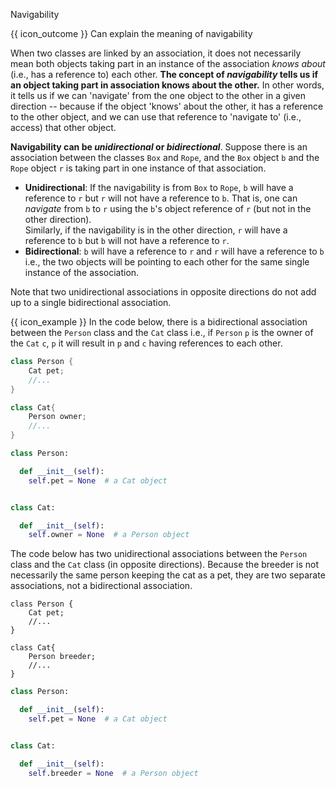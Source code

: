 <span id="title">Navigability</span>

<span id="prereqs"></span>

<span id="outcomes">{{ icon_outcome }} Can explain the meaning of navigability</span>

<div id="body">

When two classes are linked by an association, it does not necessarily mean both objects taking part in an instance of the association _knows about_ (i.e., has a reference to) each other. **The concept of _navigability_ tells us if an object taking part in association knows about the other.** In other words, it tells us if we can 'navigate' from the one object to the other in a given direction -- because if the object 'knows' about the other, it has a reference to the other object, and we can use that reference to 'navigate to' (i.e., access) that other object.

**Navigability can be _unidirectional_ or _bidirectional_**. Suppose there is an association between the classes `Box` and `Rope`, and the `Box` object `b` and the `Rope` object `r` is taking part in one instance of that association.
* **Unidirectional**: If the navigability is from `Box` to `Rope`, `b` will have a reference to `r` but `r` will not have a reference to `b`. That is, one can _navigate_ from `b` to `r` using the `b`'s object reference of `r` (but not in the other direction).<br>
  Similarly, if the navigability is in the other direction, `r` will have a reference to `b` but `b` will not have a reference to `r`.
* **Bidirectional**: `b` will have a reference to `r` and `r` will have a reference to `b` i.e., the two objects will be pointing to each other for the same single instance of the association.

Note that two unidirectional associations in opposite directions do not add up to a single bidirectional association.
<box>

{{ icon_example }} In the code below, there is a bidirectional association between the `Person` class and the `Cat` class i.e., if `Person` `p` is the owner of the `Cat` `c`, `p` it will result in `p` and `c` having references to each other.


<div class="alt-java">

```java
class Person {
    Cat pet;
    //...
}

class Cat{
    Person owner;
    //...
}
```
</div>
<div class="alt-python">

```python
class Person:

  def __init__(self):
    self.pet = None  # a Cat object


class Cat:

  def __init__(self):
    self.owner = None  # a Person object
```
</div>

The code below has two unidirectional associations between the `Person` class and the `Cat` class (in opposite directions). Because the breeder is not necessarily the same person keeping the cat as a pet, they are two separate associations, not a bidirectional association.

<div class="alt-java">

```java{highlight-lines="7[7:14]"}
class Person {
    Cat pet;
    //...
}

class Cat{
    Person breeder;
    //...
}
```
</div>
<div class="alt-python">

```python
class Person:

  def __init__(self):
    self.pet = None  # a Cat object


class Cat:

  def __init__(self):
    self.breeder = None  # a Person object
```
</div>


</box>
</div>

<div id="extras">

</div>
